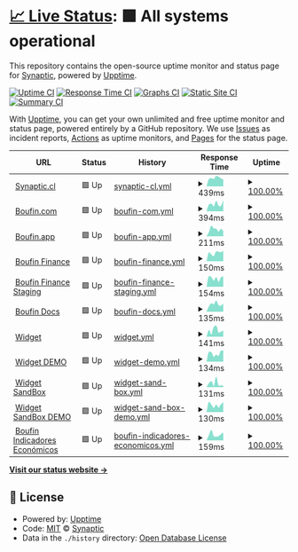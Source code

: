 # [📈 Live Status](https://status.boufin.com): <!--live status--> **🟩 All systems operational**

This repository contains the open-source uptime monitor and status page for [Synaptic](https://www.synaptic.cl), powered by [Upptime](https://github.com/upptime/upptime).

[![Uptime CI](https://github.com/synaptic-cl/BOUFIN-uptime/workflows/Uptime%20CI/badge.svg)](https://github.com/synaptic-cl/BOUFIN-uptime/actions?query=workflow%3A%22Uptime+CI%22)
[![Response Time CI](https://github.com/synaptic-cl/BOUFIN-uptime/workflows/Response%20Time%20CI/badge.svg)](https://github.com/synaptic-cl/BOUFIN-uptime/actions?query=workflow%3A%22Response+Time+CI%22)
[![Graphs CI](https://github.com/synaptic-cl/BOUFIN-uptime/workflows/Graphs%20CI/badge.svg)](https://github.com/synaptic-cl/BOUFIN-uptime/actions?query=workflow%3A%22Graphs+CI%22)
[![Static Site CI](https://github.com/synaptic-cl/BOUFIN-uptime/workflows/Static%20Site%20CI/badge.svg)](https://github.com/synaptic-cl/BOUFIN-uptime/actions?query=workflow%3A%22Static+Site+CI%22)
[![Summary CI](https://github.com/synaptic-cl/BOUFIN-uptime/workflows/Summary%20CI/badge.svg)](https://github.com/synaptic-cl/BOUFIN-uptime/actions?query=workflow%3A%22Summary+CI%22)

With [Upptime](https://upptime.js.org), you can get your own unlimited and free uptime monitor and status page, powered entirely by a GitHub repository. We use [Issues](https://github.com/synaptic-cl/BOUFIN-uptime/issues) as incident reports, [Actions](https://github.com/synaptic-cl/BOUFIN-uptime/actions) as uptime monitors, and [Pages](https://status.boufin.com) for the status page.

<!--start: status pages-->
<!-- This summary is generated by Upptime (https://github.com/upptime/upptime) -->
<!-- Do not edit this manually, your changes will be overwritten -->
<!-- prettier-ignore -->
| URL | Status | History | Response Time | Uptime |
| --- | ------ | ------- | ------------- | ------ |
| <img alt="" src="https://icons.duckduckgo.com/ip3/synaptic.cl.ico" height="13"> [Synaptic.cl](https://synaptic.cl/) | 🟩 Up | [synaptic-cl.yml](https://github.com/synaptic-cl/BOUFIN-uptime/commits/HEAD/history/synaptic-cl.yml) | <details><summary><img alt="Response time graph" src="./graphs/synaptic-cl/response-time-week.png" height="20"> 439ms</summary><br><a href="https://status.boufin.com/history/synaptic-cl"><img alt="Response time 397" src="https://img.shields.io/endpoint?url=https%3A%2F%2Fraw.githubusercontent.com%2Fsynaptic-cl%2FBOUFIN-uptime%2FHEAD%2Fapi%2Fsynaptic-cl%2Fresponse-time.json"></a><br><a href="https://status.boufin.com/history/synaptic-cl"><img alt="24-hour response time 361" src="https://img.shields.io/endpoint?url=https%3A%2F%2Fraw.githubusercontent.com%2Fsynaptic-cl%2FBOUFIN-uptime%2FHEAD%2Fapi%2Fsynaptic-cl%2Fresponse-time-day.json"></a><br><a href="https://status.boufin.com/history/synaptic-cl"><img alt="7-day response time 439" src="https://img.shields.io/endpoint?url=https%3A%2F%2Fraw.githubusercontent.com%2Fsynaptic-cl%2FBOUFIN-uptime%2FHEAD%2Fapi%2Fsynaptic-cl%2Fresponse-time-week.json"></a><br><a href="https://status.boufin.com/history/synaptic-cl"><img alt="30-day response time 505" src="https://img.shields.io/endpoint?url=https%3A%2F%2Fraw.githubusercontent.com%2Fsynaptic-cl%2FBOUFIN-uptime%2FHEAD%2Fapi%2Fsynaptic-cl%2Fresponse-time-month.json"></a><br><a href="https://status.boufin.com/history/synaptic-cl"><img alt="1-year response time 442" src="https://img.shields.io/endpoint?url=https%3A%2F%2Fraw.githubusercontent.com%2Fsynaptic-cl%2FBOUFIN-uptime%2FHEAD%2Fapi%2Fsynaptic-cl%2Fresponse-time-year.json"></a></details> | <details><summary><a href="https://status.boufin.com/history/synaptic-cl">100.00%</a></summary><a href="https://status.boufin.com/history/synaptic-cl"><img alt="All-time uptime 100.00%" src="https://img.shields.io/endpoint?url=https%3A%2F%2Fraw.githubusercontent.com%2Fsynaptic-cl%2FBOUFIN-uptime%2FHEAD%2Fapi%2Fsynaptic-cl%2Fuptime.json"></a><br><a href="https://status.boufin.com/history/synaptic-cl"><img alt="24-hour uptime 100.00%" src="https://img.shields.io/endpoint?url=https%3A%2F%2Fraw.githubusercontent.com%2Fsynaptic-cl%2FBOUFIN-uptime%2FHEAD%2Fapi%2Fsynaptic-cl%2Fuptime-day.json"></a><br><a href="https://status.boufin.com/history/synaptic-cl"><img alt="7-day uptime 100.00%" src="https://img.shields.io/endpoint?url=https%3A%2F%2Fraw.githubusercontent.com%2Fsynaptic-cl%2FBOUFIN-uptime%2FHEAD%2Fapi%2Fsynaptic-cl%2Fuptime-week.json"></a><br><a href="https://status.boufin.com/history/synaptic-cl"><img alt="30-day uptime 100.00%" src="https://img.shields.io/endpoint?url=https%3A%2F%2Fraw.githubusercontent.com%2Fsynaptic-cl%2FBOUFIN-uptime%2FHEAD%2Fapi%2Fsynaptic-cl%2Fuptime-month.json"></a><br><a href="https://status.boufin.com/history/synaptic-cl"><img alt="1-year uptime 100.00%" src="https://img.shields.io/endpoint?url=https%3A%2F%2Fraw.githubusercontent.com%2Fsynaptic-cl%2FBOUFIN-uptime%2FHEAD%2Fapi%2Fsynaptic-cl%2Fuptime-year.json"></a></details>
| <img alt="" src="https://icons.duckduckgo.com/ip3/boufin.com.ico" height="13"> [Boufin.com](https://boufin.com/) | 🟩 Up | [boufin-com.yml](https://github.com/synaptic-cl/BOUFIN-uptime/commits/HEAD/history/boufin-com.yml) | <details><summary><img alt="Response time graph" src="./graphs/boufin-com/response-time-week.png" height="20"> 394ms</summary><br><a href="https://status.boufin.com/history/boufin-com"><img alt="Response time 366" src="https://img.shields.io/endpoint?url=https%3A%2F%2Fraw.githubusercontent.com%2Fsynaptic-cl%2FBOUFIN-uptime%2FHEAD%2Fapi%2Fboufin-com%2Fresponse-time.json"></a><br><a href="https://status.boufin.com/history/boufin-com"><img alt="24-hour response time 600" src="https://img.shields.io/endpoint?url=https%3A%2F%2Fraw.githubusercontent.com%2Fsynaptic-cl%2FBOUFIN-uptime%2FHEAD%2Fapi%2Fboufin-com%2Fresponse-time-day.json"></a><br><a href="https://status.boufin.com/history/boufin-com"><img alt="7-day response time 394" src="https://img.shields.io/endpoint?url=https%3A%2F%2Fraw.githubusercontent.com%2Fsynaptic-cl%2FBOUFIN-uptime%2FHEAD%2Fapi%2Fboufin-com%2Fresponse-time-week.json"></a><br><a href="https://status.boufin.com/history/boufin-com"><img alt="30-day response time 411" src="https://img.shields.io/endpoint?url=https%3A%2F%2Fraw.githubusercontent.com%2Fsynaptic-cl%2FBOUFIN-uptime%2FHEAD%2Fapi%2Fboufin-com%2Fresponse-time-month.json"></a><br><a href="https://status.boufin.com/history/boufin-com"><img alt="1-year response time 402" src="https://img.shields.io/endpoint?url=https%3A%2F%2Fraw.githubusercontent.com%2Fsynaptic-cl%2FBOUFIN-uptime%2FHEAD%2Fapi%2Fboufin-com%2Fresponse-time-year.json"></a></details> | <details><summary><a href="https://status.boufin.com/history/boufin-com">100.00%</a></summary><a href="https://status.boufin.com/history/boufin-com"><img alt="All-time uptime 100.00%" src="https://img.shields.io/endpoint?url=https%3A%2F%2Fraw.githubusercontent.com%2Fsynaptic-cl%2FBOUFIN-uptime%2FHEAD%2Fapi%2Fboufin-com%2Fuptime.json"></a><br><a href="https://status.boufin.com/history/boufin-com"><img alt="24-hour uptime 100.00%" src="https://img.shields.io/endpoint?url=https%3A%2F%2Fraw.githubusercontent.com%2Fsynaptic-cl%2FBOUFIN-uptime%2FHEAD%2Fapi%2Fboufin-com%2Fuptime-day.json"></a><br><a href="https://status.boufin.com/history/boufin-com"><img alt="7-day uptime 100.00%" src="https://img.shields.io/endpoint?url=https%3A%2F%2Fraw.githubusercontent.com%2Fsynaptic-cl%2FBOUFIN-uptime%2FHEAD%2Fapi%2Fboufin-com%2Fuptime-week.json"></a><br><a href="https://status.boufin.com/history/boufin-com"><img alt="30-day uptime 100.00%" src="https://img.shields.io/endpoint?url=https%3A%2F%2Fraw.githubusercontent.com%2Fsynaptic-cl%2FBOUFIN-uptime%2FHEAD%2Fapi%2Fboufin-com%2Fuptime-month.json"></a><br><a href="https://status.boufin.com/history/boufin-com"><img alt="1-year uptime 100.00%" src="https://img.shields.io/endpoint?url=https%3A%2F%2Fraw.githubusercontent.com%2Fsynaptic-cl%2FBOUFIN-uptime%2FHEAD%2Fapi%2Fboufin-com%2Fuptime-year.json"></a></details>
| <img alt="" src="https://icons.duckduckgo.com/ip3/boufin.app.ico" height="13"> [Boufin.app](https://boufin.app/) | 🟩 Up | [boufin-app.yml](https://github.com/synaptic-cl/BOUFIN-uptime/commits/HEAD/history/boufin-app.yml) | <details><summary><img alt="Response time graph" src="./graphs/boufin-app/response-time-week.png" height="20"> 211ms</summary><br><a href="https://status.boufin.com/history/boufin-app"><img alt="Response time 198" src="https://img.shields.io/endpoint?url=https%3A%2F%2Fraw.githubusercontent.com%2Fsynaptic-cl%2FBOUFIN-uptime%2FHEAD%2Fapi%2Fboufin-app%2Fresponse-time.json"></a><br><a href="https://status.boufin.com/history/boufin-app"><img alt="24-hour response time 161" src="https://img.shields.io/endpoint?url=https%3A%2F%2Fraw.githubusercontent.com%2Fsynaptic-cl%2FBOUFIN-uptime%2FHEAD%2Fapi%2Fboufin-app%2Fresponse-time-day.json"></a><br><a href="https://status.boufin.com/history/boufin-app"><img alt="7-day response time 211" src="https://img.shields.io/endpoint?url=https%3A%2F%2Fraw.githubusercontent.com%2Fsynaptic-cl%2FBOUFIN-uptime%2FHEAD%2Fapi%2Fboufin-app%2Fresponse-time-week.json"></a><br><a href="https://status.boufin.com/history/boufin-app"><img alt="30-day response time 239" src="https://img.shields.io/endpoint?url=https%3A%2F%2Fraw.githubusercontent.com%2Fsynaptic-cl%2FBOUFIN-uptime%2FHEAD%2Fapi%2Fboufin-app%2Fresponse-time-month.json"></a><br><a href="https://status.boufin.com/history/boufin-app"><img alt="1-year response time 198" src="https://img.shields.io/endpoint?url=https%3A%2F%2Fraw.githubusercontent.com%2Fsynaptic-cl%2FBOUFIN-uptime%2FHEAD%2Fapi%2Fboufin-app%2Fresponse-time-year.json"></a></details> | <details><summary><a href="https://status.boufin.com/history/boufin-app">100.00%</a></summary><a href="https://status.boufin.com/history/boufin-app"><img alt="All-time uptime 99.92%" src="https://img.shields.io/endpoint?url=https%3A%2F%2Fraw.githubusercontent.com%2Fsynaptic-cl%2FBOUFIN-uptime%2FHEAD%2Fapi%2Fboufin-app%2Fuptime.json"></a><br><a href="https://status.boufin.com/history/boufin-app"><img alt="24-hour uptime 100.00%" src="https://img.shields.io/endpoint?url=https%3A%2F%2Fraw.githubusercontent.com%2Fsynaptic-cl%2FBOUFIN-uptime%2FHEAD%2Fapi%2Fboufin-app%2Fuptime-day.json"></a><br><a href="https://status.boufin.com/history/boufin-app"><img alt="7-day uptime 100.00%" src="https://img.shields.io/endpoint?url=https%3A%2F%2Fraw.githubusercontent.com%2Fsynaptic-cl%2FBOUFIN-uptime%2FHEAD%2Fapi%2Fboufin-app%2Fuptime-week.json"></a><br><a href="https://status.boufin.com/history/boufin-app"><img alt="30-day uptime 100.00%" src="https://img.shields.io/endpoint?url=https%3A%2F%2Fraw.githubusercontent.com%2Fsynaptic-cl%2FBOUFIN-uptime%2FHEAD%2Fapi%2Fboufin-app%2Fuptime-month.json"></a><br><a href="https://status.boufin.com/history/boufin-app"><img alt="1-year uptime 99.92%" src="https://img.shields.io/endpoint?url=https%3A%2F%2Fraw.githubusercontent.com%2Fsynaptic-cl%2FBOUFIN-uptime%2FHEAD%2Fapi%2Fboufin-app%2Fuptime-year.json"></a></details>
| <img alt="" src="https://icons.duckduckgo.com/ip3/api.boufin.app.ico" height="13"> [Boufin Finance](https://api.boufin.app) | 🟩 Up | [boufin-finance.yml](https://github.com/synaptic-cl/BOUFIN-uptime/commits/HEAD/history/boufin-finance.yml) | <details><summary><img alt="Response time graph" src="./graphs/boufin-finance/response-time-week.png" height="20"> 150ms</summary><br><a href="https://status.boufin.com/history/boufin-finance"><img alt="Response time 173" src="https://img.shields.io/endpoint?url=https%3A%2F%2Fraw.githubusercontent.com%2Fsynaptic-cl%2FBOUFIN-uptime%2FHEAD%2Fapi%2Fboufin-finance%2Fresponse-time.json"></a><br><a href="https://status.boufin.com/history/boufin-finance"><img alt="24-hour response time 187" src="https://img.shields.io/endpoint?url=https%3A%2F%2Fraw.githubusercontent.com%2Fsynaptic-cl%2FBOUFIN-uptime%2FHEAD%2Fapi%2Fboufin-finance%2Fresponse-time-day.json"></a><br><a href="https://status.boufin.com/history/boufin-finance"><img alt="7-day response time 150" src="https://img.shields.io/endpoint?url=https%3A%2F%2Fraw.githubusercontent.com%2Fsynaptic-cl%2FBOUFIN-uptime%2FHEAD%2Fapi%2Fboufin-finance%2Fresponse-time-week.json"></a><br><a href="https://status.boufin.com/history/boufin-finance"><img alt="30-day response time 159" src="https://img.shields.io/endpoint?url=https%3A%2F%2Fraw.githubusercontent.com%2Fsynaptic-cl%2FBOUFIN-uptime%2FHEAD%2Fapi%2Fboufin-finance%2Fresponse-time-month.json"></a><br><a href="https://status.boufin.com/history/boufin-finance"><img alt="1-year response time 173" src="https://img.shields.io/endpoint?url=https%3A%2F%2Fraw.githubusercontent.com%2Fsynaptic-cl%2FBOUFIN-uptime%2FHEAD%2Fapi%2Fboufin-finance%2Fresponse-time-year.json"></a></details> | <details><summary><a href="https://status.boufin.com/history/boufin-finance">100.00%</a></summary><a href="https://status.boufin.com/history/boufin-finance"><img alt="All-time uptime 99.92%" src="https://img.shields.io/endpoint?url=https%3A%2F%2Fraw.githubusercontent.com%2Fsynaptic-cl%2FBOUFIN-uptime%2FHEAD%2Fapi%2Fboufin-finance%2Fuptime.json"></a><br><a href="https://status.boufin.com/history/boufin-finance"><img alt="24-hour uptime 100.00%" src="https://img.shields.io/endpoint?url=https%3A%2F%2Fraw.githubusercontent.com%2Fsynaptic-cl%2FBOUFIN-uptime%2FHEAD%2Fapi%2Fboufin-finance%2Fuptime-day.json"></a><br><a href="https://status.boufin.com/history/boufin-finance"><img alt="7-day uptime 100.00%" src="https://img.shields.io/endpoint?url=https%3A%2F%2Fraw.githubusercontent.com%2Fsynaptic-cl%2FBOUFIN-uptime%2FHEAD%2Fapi%2Fboufin-finance%2Fuptime-week.json"></a><br><a href="https://status.boufin.com/history/boufin-finance"><img alt="30-day uptime 100.00%" src="https://img.shields.io/endpoint?url=https%3A%2F%2Fraw.githubusercontent.com%2Fsynaptic-cl%2FBOUFIN-uptime%2FHEAD%2Fapi%2Fboufin-finance%2Fuptime-month.json"></a><br><a href="https://status.boufin.com/history/boufin-finance"><img alt="1-year uptime 99.92%" src="https://img.shields.io/endpoint?url=https%3A%2F%2Fraw.githubusercontent.com%2Fsynaptic-cl%2FBOUFIN-uptime%2FHEAD%2Fapi%2Fboufin-finance%2Fuptime-year.json"></a></details>
| <img alt="" src="https://icons.duckduckgo.com/ip3/api-staging.boufin.app.ico" height="13"> [Boufin Finance Staging](https://api-staging.boufin.app) | 🟩 Up | [boufin-finance-staging.yml](https://github.com/synaptic-cl/BOUFIN-uptime/commits/HEAD/history/boufin-finance-staging.yml) | <details><summary><img alt="Response time graph" src="./graphs/boufin-finance-staging/response-time-week.png" height="20"> 154ms</summary><br><a href="https://status.boufin.com/history/boufin-finance-staging"><img alt="Response time 539" src="https://img.shields.io/endpoint?url=https%3A%2F%2Fraw.githubusercontent.com%2Fsynaptic-cl%2FBOUFIN-uptime%2FHEAD%2Fapi%2Fboufin-finance-staging%2Fresponse-time.json"></a><br><a href="https://status.boufin.com/history/boufin-finance-staging"><img alt="24-hour response time 188" src="https://img.shields.io/endpoint?url=https%3A%2F%2Fraw.githubusercontent.com%2Fsynaptic-cl%2FBOUFIN-uptime%2FHEAD%2Fapi%2Fboufin-finance-staging%2Fresponse-time-day.json"></a><br><a href="https://status.boufin.com/history/boufin-finance-staging"><img alt="7-day response time 154" src="https://img.shields.io/endpoint?url=https%3A%2F%2Fraw.githubusercontent.com%2Fsynaptic-cl%2FBOUFIN-uptime%2FHEAD%2Fapi%2Fboufin-finance-staging%2Fresponse-time-week.json"></a><br><a href="https://status.boufin.com/history/boufin-finance-staging"><img alt="30-day response time 155" src="https://img.shields.io/endpoint?url=https%3A%2F%2Fraw.githubusercontent.com%2Fsynaptic-cl%2FBOUFIN-uptime%2FHEAD%2Fapi%2Fboufin-finance-staging%2Fresponse-time-month.json"></a><br><a href="https://status.boufin.com/history/boufin-finance-staging"><img alt="1-year response time 539" src="https://img.shields.io/endpoint?url=https%3A%2F%2Fraw.githubusercontent.com%2Fsynaptic-cl%2FBOUFIN-uptime%2FHEAD%2Fapi%2Fboufin-finance-staging%2Fresponse-time-year.json"></a></details> | <details><summary><a href="https://status.boufin.com/history/boufin-finance-staging">100.00%</a></summary><a href="https://status.boufin.com/history/boufin-finance-staging"><img alt="All-time uptime 99.93%" src="https://img.shields.io/endpoint?url=https%3A%2F%2Fraw.githubusercontent.com%2Fsynaptic-cl%2FBOUFIN-uptime%2FHEAD%2Fapi%2Fboufin-finance-staging%2Fuptime.json"></a><br><a href="https://status.boufin.com/history/boufin-finance-staging"><img alt="24-hour uptime 100.00%" src="https://img.shields.io/endpoint?url=https%3A%2F%2Fraw.githubusercontent.com%2Fsynaptic-cl%2FBOUFIN-uptime%2FHEAD%2Fapi%2Fboufin-finance-staging%2Fuptime-day.json"></a><br><a href="https://status.boufin.com/history/boufin-finance-staging"><img alt="7-day uptime 100.00%" src="https://img.shields.io/endpoint?url=https%3A%2F%2Fraw.githubusercontent.com%2Fsynaptic-cl%2FBOUFIN-uptime%2FHEAD%2Fapi%2Fboufin-finance-staging%2Fuptime-week.json"></a><br><a href="https://status.boufin.com/history/boufin-finance-staging"><img alt="30-day uptime 100.00%" src="https://img.shields.io/endpoint?url=https%3A%2F%2Fraw.githubusercontent.com%2Fsynaptic-cl%2FBOUFIN-uptime%2FHEAD%2Fapi%2Fboufin-finance-staging%2Fuptime-month.json"></a><br><a href="https://status.boufin.com/history/boufin-finance-staging"><img alt="1-year uptime 99.93%" src="https://img.shields.io/endpoint?url=https%3A%2F%2Fraw.githubusercontent.com%2Fsynaptic-cl%2FBOUFIN-uptime%2FHEAD%2Fapi%2Fboufin-finance-staging%2Fuptime-year.json"></a></details>
| <img alt="" src="https://icons.duckduckgo.com/ip3/doc.boufin.com.ico" height="13"> [Boufin Docs](https://doc.boufin.com/) | 🟩 Up | [boufin-docs.yml](https://github.com/synaptic-cl/BOUFIN-uptime/commits/HEAD/history/boufin-docs.yml) | <details><summary><img alt="Response time graph" src="./graphs/boufin-docs/response-time-week.png" height="20"> 135ms</summary><br><a href="https://status.boufin.com/history/boufin-docs"><img alt="Response time 133" src="https://img.shields.io/endpoint?url=https%3A%2F%2Fraw.githubusercontent.com%2Fsynaptic-cl%2FBOUFIN-uptime%2FHEAD%2Fapi%2Fboufin-docs%2Fresponse-time.json"></a><br><a href="https://status.boufin.com/history/boufin-docs"><img alt="24-hour response time 145" src="https://img.shields.io/endpoint?url=https%3A%2F%2Fraw.githubusercontent.com%2Fsynaptic-cl%2FBOUFIN-uptime%2FHEAD%2Fapi%2Fboufin-docs%2Fresponse-time-day.json"></a><br><a href="https://status.boufin.com/history/boufin-docs"><img alt="7-day response time 135" src="https://img.shields.io/endpoint?url=https%3A%2F%2Fraw.githubusercontent.com%2Fsynaptic-cl%2FBOUFIN-uptime%2FHEAD%2Fapi%2Fboufin-docs%2Fresponse-time-week.json"></a><br><a href="https://status.boufin.com/history/boufin-docs"><img alt="30-day response time 158" src="https://img.shields.io/endpoint?url=https%3A%2F%2Fraw.githubusercontent.com%2Fsynaptic-cl%2FBOUFIN-uptime%2FHEAD%2Fapi%2Fboufin-docs%2Fresponse-time-month.json"></a><br><a href="https://status.boufin.com/history/boufin-docs"><img alt="1-year response time 140" src="https://img.shields.io/endpoint?url=https%3A%2F%2Fraw.githubusercontent.com%2Fsynaptic-cl%2FBOUFIN-uptime%2FHEAD%2Fapi%2Fboufin-docs%2Fresponse-time-year.json"></a></details> | <details><summary><a href="https://status.boufin.com/history/boufin-docs">100.00%</a></summary><a href="https://status.boufin.com/history/boufin-docs"><img alt="All-time uptime 100.00%" src="https://img.shields.io/endpoint?url=https%3A%2F%2Fraw.githubusercontent.com%2Fsynaptic-cl%2FBOUFIN-uptime%2FHEAD%2Fapi%2Fboufin-docs%2Fuptime.json"></a><br><a href="https://status.boufin.com/history/boufin-docs"><img alt="24-hour uptime 100.00%" src="https://img.shields.io/endpoint?url=https%3A%2F%2Fraw.githubusercontent.com%2Fsynaptic-cl%2FBOUFIN-uptime%2FHEAD%2Fapi%2Fboufin-docs%2Fuptime-day.json"></a><br><a href="https://status.boufin.com/history/boufin-docs"><img alt="7-day uptime 100.00%" src="https://img.shields.io/endpoint?url=https%3A%2F%2Fraw.githubusercontent.com%2Fsynaptic-cl%2FBOUFIN-uptime%2FHEAD%2Fapi%2Fboufin-docs%2Fuptime-week.json"></a><br><a href="https://status.boufin.com/history/boufin-docs"><img alt="30-day uptime 100.00%" src="https://img.shields.io/endpoint?url=https%3A%2F%2Fraw.githubusercontent.com%2Fsynaptic-cl%2FBOUFIN-uptime%2FHEAD%2Fapi%2Fboufin-docs%2Fuptime-month.json"></a><br><a href="https://status.boufin.com/history/boufin-docs"><img alt="1-year uptime 100.00%" src="https://img.shields.io/endpoint?url=https%3A%2F%2Fraw.githubusercontent.com%2Fsynaptic-cl%2FBOUFIN-uptime%2FHEAD%2Fapi%2Fboufin-docs%2Fuptime-year.json"></a></details>
| <img alt="" src="https://icons.duckduckgo.com/ip3/widget.boufin.com.ico" height="13"> [Widget](https://widget.boufin.com/) | 🟩 Up | [widget.yml](https://github.com/synaptic-cl/BOUFIN-uptime/commits/HEAD/history/widget.yml) | <details><summary><img alt="Response time graph" src="./graphs/widget/response-time-week.png" height="20"> 141ms</summary><br><a href="https://status.boufin.com/history/widget"><img alt="Response time 233" src="https://img.shields.io/endpoint?url=https%3A%2F%2Fraw.githubusercontent.com%2Fsynaptic-cl%2FBOUFIN-uptime%2FHEAD%2Fapi%2Fwidget%2Fresponse-time.json"></a><br><a href="https://status.boufin.com/history/widget"><img alt="24-hour response time 137" src="https://img.shields.io/endpoint?url=https%3A%2F%2Fraw.githubusercontent.com%2Fsynaptic-cl%2FBOUFIN-uptime%2FHEAD%2Fapi%2Fwidget%2Fresponse-time-day.json"></a><br><a href="https://status.boufin.com/history/widget"><img alt="7-day response time 141" src="https://img.shields.io/endpoint?url=https%3A%2F%2Fraw.githubusercontent.com%2Fsynaptic-cl%2FBOUFIN-uptime%2FHEAD%2Fapi%2Fwidget%2Fresponse-time-week.json"></a><br><a href="https://status.boufin.com/history/widget"><img alt="30-day response time 161" src="https://img.shields.io/endpoint?url=https%3A%2F%2Fraw.githubusercontent.com%2Fsynaptic-cl%2FBOUFIN-uptime%2FHEAD%2Fapi%2Fwidget%2Fresponse-time-month.json"></a><br><a href="https://status.boufin.com/history/widget"><img alt="1-year response time 193" src="https://img.shields.io/endpoint?url=https%3A%2F%2Fraw.githubusercontent.com%2Fsynaptic-cl%2FBOUFIN-uptime%2FHEAD%2Fapi%2Fwidget%2Fresponse-time-year.json"></a></details> | <details><summary><a href="https://status.boufin.com/history/widget">100.00%</a></summary><a href="https://status.boufin.com/history/widget"><img alt="All-time uptime 100.00%" src="https://img.shields.io/endpoint?url=https%3A%2F%2Fraw.githubusercontent.com%2Fsynaptic-cl%2FBOUFIN-uptime%2FHEAD%2Fapi%2Fwidget%2Fuptime.json"></a><br><a href="https://status.boufin.com/history/widget"><img alt="24-hour uptime 100.00%" src="https://img.shields.io/endpoint?url=https%3A%2F%2Fraw.githubusercontent.com%2Fsynaptic-cl%2FBOUFIN-uptime%2FHEAD%2Fapi%2Fwidget%2Fuptime-day.json"></a><br><a href="https://status.boufin.com/history/widget"><img alt="7-day uptime 100.00%" src="https://img.shields.io/endpoint?url=https%3A%2F%2Fraw.githubusercontent.com%2Fsynaptic-cl%2FBOUFIN-uptime%2FHEAD%2Fapi%2Fwidget%2Fuptime-week.json"></a><br><a href="https://status.boufin.com/history/widget"><img alt="30-day uptime 100.00%" src="https://img.shields.io/endpoint?url=https%3A%2F%2Fraw.githubusercontent.com%2Fsynaptic-cl%2FBOUFIN-uptime%2FHEAD%2Fapi%2Fwidget%2Fuptime-month.json"></a><br><a href="https://status.boufin.com/history/widget"><img alt="1-year uptime 100.00%" src="https://img.shields.io/endpoint?url=https%3A%2F%2Fraw.githubusercontent.com%2Fsynaptic-cl%2FBOUFIN-uptime%2FHEAD%2Fapi%2Fwidget%2Fuptime-year.json"></a></details>
| <img alt="" src="https://icons.duckduckgo.com/ip3/demo-widget.boufin.com.ico" height="13"> [Widget DEMO](https://demo-widget.boufin.com/) | 🟩 Up | [widget-demo.yml](https://github.com/synaptic-cl/BOUFIN-uptime/commits/HEAD/history/widget-demo.yml) | <details><summary><img alt="Response time graph" src="./graphs/widget-demo/response-time-week.png" height="20"> 134ms</summary><br><a href="https://status.boufin.com/history/widget-demo"><img alt="Response time 418" src="https://img.shields.io/endpoint?url=https%3A%2F%2Fraw.githubusercontent.com%2Fsynaptic-cl%2FBOUFIN-uptime%2FHEAD%2Fapi%2Fwidget-demo%2Fresponse-time.json"></a><br><a href="https://status.boufin.com/history/widget-demo"><img alt="24-hour response time 180" src="https://img.shields.io/endpoint?url=https%3A%2F%2Fraw.githubusercontent.com%2Fsynaptic-cl%2FBOUFIN-uptime%2FHEAD%2Fapi%2Fwidget-demo%2Fresponse-time-day.json"></a><br><a href="https://status.boufin.com/history/widget-demo"><img alt="7-day response time 134" src="https://img.shields.io/endpoint?url=https%3A%2F%2Fraw.githubusercontent.com%2Fsynaptic-cl%2FBOUFIN-uptime%2FHEAD%2Fapi%2Fwidget-demo%2Fresponse-time-week.json"></a><br><a href="https://status.boufin.com/history/widget-demo"><img alt="30-day response time 152" src="https://img.shields.io/endpoint?url=https%3A%2F%2Fraw.githubusercontent.com%2Fsynaptic-cl%2FBOUFIN-uptime%2FHEAD%2Fapi%2Fwidget-demo%2Fresponse-time-month.json"></a><br><a href="https://status.boufin.com/history/widget-demo"><img alt="1-year response time 499" src="https://img.shields.io/endpoint?url=https%3A%2F%2Fraw.githubusercontent.com%2Fsynaptic-cl%2FBOUFIN-uptime%2FHEAD%2Fapi%2Fwidget-demo%2Fresponse-time-year.json"></a></details> | <details><summary><a href="https://status.boufin.com/history/widget-demo">100.00%</a></summary><a href="https://status.boufin.com/history/widget-demo"><img alt="All-time uptime 100.00%" src="https://img.shields.io/endpoint?url=https%3A%2F%2Fraw.githubusercontent.com%2Fsynaptic-cl%2FBOUFIN-uptime%2FHEAD%2Fapi%2Fwidget-demo%2Fuptime.json"></a><br><a href="https://status.boufin.com/history/widget-demo"><img alt="24-hour uptime 100.00%" src="https://img.shields.io/endpoint?url=https%3A%2F%2Fraw.githubusercontent.com%2Fsynaptic-cl%2FBOUFIN-uptime%2FHEAD%2Fapi%2Fwidget-demo%2Fuptime-day.json"></a><br><a href="https://status.boufin.com/history/widget-demo"><img alt="7-day uptime 100.00%" src="https://img.shields.io/endpoint?url=https%3A%2F%2Fraw.githubusercontent.com%2Fsynaptic-cl%2FBOUFIN-uptime%2FHEAD%2Fapi%2Fwidget-demo%2Fuptime-week.json"></a><br><a href="https://status.boufin.com/history/widget-demo"><img alt="30-day uptime 100.00%" src="https://img.shields.io/endpoint?url=https%3A%2F%2Fraw.githubusercontent.com%2Fsynaptic-cl%2FBOUFIN-uptime%2FHEAD%2Fapi%2Fwidget-demo%2Fuptime-month.json"></a><br><a href="https://status.boufin.com/history/widget-demo"><img alt="1-year uptime 100.00%" src="https://img.shields.io/endpoint?url=https%3A%2F%2Fraw.githubusercontent.com%2Fsynaptic-cl%2FBOUFIN-uptime%2FHEAD%2Fapi%2Fwidget-demo%2Fuptime-year.json"></a></details>
| <img alt="" src="https://icons.duckduckgo.com/ip3/widget-sandbox.boufin.com.ico" height="13"> [Widget SandBox](https://widget-sandbox.boufin.com/) | 🟩 Up | [widget-sand-box.yml](https://github.com/synaptic-cl/BOUFIN-uptime/commits/HEAD/history/widget-sand-box.yml) | <details><summary><img alt="Response time graph" src="./graphs/widget-sand-box/response-time-week.png" height="20"> 131ms</summary><br><a href="https://status.boufin.com/history/widget-sand-box"><img alt="Response time 221" src="https://img.shields.io/endpoint?url=https%3A%2F%2Fraw.githubusercontent.com%2Fsynaptic-cl%2FBOUFIN-uptime%2FHEAD%2Fapi%2Fwidget-sand-box%2Fresponse-time.json"></a><br><a href="https://status.boufin.com/history/widget-sand-box"><img alt="24-hour response time 54" src="https://img.shields.io/endpoint?url=https%3A%2F%2Fraw.githubusercontent.com%2Fsynaptic-cl%2FBOUFIN-uptime%2FHEAD%2Fapi%2Fwidget-sand-box%2Fresponse-time-day.json"></a><br><a href="https://status.boufin.com/history/widget-sand-box"><img alt="7-day response time 131" src="https://img.shields.io/endpoint?url=https%3A%2F%2Fraw.githubusercontent.com%2Fsynaptic-cl%2FBOUFIN-uptime%2FHEAD%2Fapi%2Fwidget-sand-box%2Fresponse-time-week.json"></a><br><a href="https://status.boufin.com/history/widget-sand-box"><img alt="30-day response time 146" src="https://img.shields.io/endpoint?url=https%3A%2F%2Fraw.githubusercontent.com%2Fsynaptic-cl%2FBOUFIN-uptime%2FHEAD%2Fapi%2Fwidget-sand-box%2Fresponse-time-month.json"></a><br><a href="https://status.boufin.com/history/widget-sand-box"><img alt="1-year response time 187" src="https://img.shields.io/endpoint?url=https%3A%2F%2Fraw.githubusercontent.com%2Fsynaptic-cl%2FBOUFIN-uptime%2FHEAD%2Fapi%2Fwidget-sand-box%2Fresponse-time-year.json"></a></details> | <details><summary><a href="https://status.boufin.com/history/widget-sand-box">100.00%</a></summary><a href="https://status.boufin.com/history/widget-sand-box"><img alt="All-time uptime 100.00%" src="https://img.shields.io/endpoint?url=https%3A%2F%2Fraw.githubusercontent.com%2Fsynaptic-cl%2FBOUFIN-uptime%2FHEAD%2Fapi%2Fwidget-sand-box%2Fuptime.json"></a><br><a href="https://status.boufin.com/history/widget-sand-box"><img alt="24-hour uptime 100.00%" src="https://img.shields.io/endpoint?url=https%3A%2F%2Fraw.githubusercontent.com%2Fsynaptic-cl%2FBOUFIN-uptime%2FHEAD%2Fapi%2Fwidget-sand-box%2Fuptime-day.json"></a><br><a href="https://status.boufin.com/history/widget-sand-box"><img alt="7-day uptime 100.00%" src="https://img.shields.io/endpoint?url=https%3A%2F%2Fraw.githubusercontent.com%2Fsynaptic-cl%2FBOUFIN-uptime%2FHEAD%2Fapi%2Fwidget-sand-box%2Fuptime-week.json"></a><br><a href="https://status.boufin.com/history/widget-sand-box"><img alt="30-day uptime 100.00%" src="https://img.shields.io/endpoint?url=https%3A%2F%2Fraw.githubusercontent.com%2Fsynaptic-cl%2FBOUFIN-uptime%2FHEAD%2Fapi%2Fwidget-sand-box%2Fuptime-month.json"></a><br><a href="https://status.boufin.com/history/widget-sand-box"><img alt="1-year uptime 100.00%" src="https://img.shields.io/endpoint?url=https%3A%2F%2Fraw.githubusercontent.com%2Fsynaptic-cl%2FBOUFIN-uptime%2FHEAD%2Fapi%2Fwidget-sand-box%2Fuptime-year.json"></a></details>
| <img alt="" src="https://icons.duckduckgo.com/ip3/demo-widget-sandbox.boufin.com.ico" height="13"> [Widget SandBox DEMO](https://demo-widget-sandbox.boufin.com/) | 🟩 Up | [widget-sand-box-demo.yml](https://github.com/synaptic-cl/BOUFIN-uptime/commits/HEAD/history/widget-sand-box-demo.yml) | <details><summary><img alt="Response time graph" src="./graphs/widget-sand-box-demo/response-time-week.png" height="20"> 130ms</summary><br><a href="https://status.boufin.com/history/widget-sand-box-demo"><img alt="Response time 383" src="https://img.shields.io/endpoint?url=https%3A%2F%2Fraw.githubusercontent.com%2Fsynaptic-cl%2FBOUFIN-uptime%2FHEAD%2Fapi%2Fwidget-sand-box-demo%2Fresponse-time.json"></a><br><a href="https://status.boufin.com/history/widget-sand-box-demo"><img alt="24-hour response time 176" src="https://img.shields.io/endpoint?url=https%3A%2F%2Fraw.githubusercontent.com%2Fsynaptic-cl%2FBOUFIN-uptime%2FHEAD%2Fapi%2Fwidget-sand-box-demo%2Fresponse-time-day.json"></a><br><a href="https://status.boufin.com/history/widget-sand-box-demo"><img alt="7-day response time 130" src="https://img.shields.io/endpoint?url=https%3A%2F%2Fraw.githubusercontent.com%2Fsynaptic-cl%2FBOUFIN-uptime%2FHEAD%2Fapi%2Fwidget-sand-box-demo%2Fresponse-time-week.json"></a><br><a href="https://status.boufin.com/history/widget-sand-box-demo"><img alt="30-day response time 146" src="https://img.shields.io/endpoint?url=https%3A%2F%2Fraw.githubusercontent.com%2Fsynaptic-cl%2FBOUFIN-uptime%2FHEAD%2Fapi%2Fwidget-sand-box-demo%2Fresponse-time-month.json"></a><br><a href="https://status.boufin.com/history/widget-sand-box-demo"><img alt="1-year response time 443" src="https://img.shields.io/endpoint?url=https%3A%2F%2Fraw.githubusercontent.com%2Fsynaptic-cl%2FBOUFIN-uptime%2FHEAD%2Fapi%2Fwidget-sand-box-demo%2Fresponse-time-year.json"></a></details> | <details><summary><a href="https://status.boufin.com/history/widget-sand-box-demo">100.00%</a></summary><a href="https://status.boufin.com/history/widget-sand-box-demo"><img alt="All-time uptime 100.00%" src="https://img.shields.io/endpoint?url=https%3A%2F%2Fraw.githubusercontent.com%2Fsynaptic-cl%2FBOUFIN-uptime%2FHEAD%2Fapi%2Fwidget-sand-box-demo%2Fuptime.json"></a><br><a href="https://status.boufin.com/history/widget-sand-box-demo"><img alt="24-hour uptime 100.00%" src="https://img.shields.io/endpoint?url=https%3A%2F%2Fraw.githubusercontent.com%2Fsynaptic-cl%2FBOUFIN-uptime%2FHEAD%2Fapi%2Fwidget-sand-box-demo%2Fuptime-day.json"></a><br><a href="https://status.boufin.com/history/widget-sand-box-demo"><img alt="7-day uptime 100.00%" src="https://img.shields.io/endpoint?url=https%3A%2F%2Fraw.githubusercontent.com%2Fsynaptic-cl%2FBOUFIN-uptime%2FHEAD%2Fapi%2Fwidget-sand-box-demo%2Fuptime-week.json"></a><br><a href="https://status.boufin.com/history/widget-sand-box-demo"><img alt="30-day uptime 100.00%" src="https://img.shields.io/endpoint?url=https%3A%2F%2Fraw.githubusercontent.com%2Fsynaptic-cl%2FBOUFIN-uptime%2FHEAD%2Fapi%2Fwidget-sand-box-demo%2Fuptime-month.json"></a><br><a href="https://status.boufin.com/history/widget-sand-box-demo"><img alt="1-year uptime 100.00%" src="https://img.shields.io/endpoint?url=https%3A%2F%2Fraw.githubusercontent.com%2Fsynaptic-cl%2FBOUFIN-uptime%2FHEAD%2Fapi%2Fwidget-sand-box-demo%2Fuptime-year.json"></a></details>
| <img alt="" src="https://icons.duckduckgo.com/ip3/finance.boufin.app.ico" height="13"> [Boufin Indicadores Económicos](https://finance.boufin.app/api/v1/indicators.json) | 🟩 Up | [boufin-indicadores-economicos.yml](https://github.com/synaptic-cl/BOUFIN-uptime/commits/HEAD/history/boufin-indicadores-economicos.yml) | <details><summary><img alt="Response time graph" src="./graphs/boufin-indicadores-economicos/response-time-week.png" height="20"> 159ms</summary><br><a href="https://status.boufin.com/history/boufin-indicadores-economicos"><img alt="Response time 167" src="https://img.shields.io/endpoint?url=https%3A%2F%2Fraw.githubusercontent.com%2Fsynaptic-cl%2FBOUFIN-uptime%2FHEAD%2Fapi%2Fboufin-indicadores-economicos%2Fresponse-time.json"></a><br><a href="https://status.boufin.com/history/boufin-indicadores-economicos"><img alt="24-hour response time 209" src="https://img.shields.io/endpoint?url=https%3A%2F%2Fraw.githubusercontent.com%2Fsynaptic-cl%2FBOUFIN-uptime%2FHEAD%2Fapi%2Fboufin-indicadores-economicos%2Fresponse-time-day.json"></a><br><a href="https://status.boufin.com/history/boufin-indicadores-economicos"><img alt="7-day response time 159" src="https://img.shields.io/endpoint?url=https%3A%2F%2Fraw.githubusercontent.com%2Fsynaptic-cl%2FBOUFIN-uptime%2FHEAD%2Fapi%2Fboufin-indicadores-economicos%2Fresponse-time-week.json"></a><br><a href="https://status.boufin.com/history/boufin-indicadores-economicos"><img alt="30-day response time 192" src="https://img.shields.io/endpoint?url=https%3A%2F%2Fraw.githubusercontent.com%2Fsynaptic-cl%2FBOUFIN-uptime%2FHEAD%2Fapi%2Fboufin-indicadores-economicos%2Fresponse-time-month.json"></a><br><a href="https://status.boufin.com/history/boufin-indicadores-economicos"><img alt="1-year response time 167" src="https://img.shields.io/endpoint?url=https%3A%2F%2Fraw.githubusercontent.com%2Fsynaptic-cl%2FBOUFIN-uptime%2FHEAD%2Fapi%2Fboufin-indicadores-economicos%2Fresponse-time-year.json"></a></details> | <details><summary><a href="https://status.boufin.com/history/boufin-indicadores-economicos">100.00%</a></summary><a href="https://status.boufin.com/history/boufin-indicadores-economicos"><img alt="All-time uptime 100.00%" src="https://img.shields.io/endpoint?url=https%3A%2F%2Fraw.githubusercontent.com%2Fsynaptic-cl%2FBOUFIN-uptime%2FHEAD%2Fapi%2Fboufin-indicadores-economicos%2Fuptime.json"></a><br><a href="https://status.boufin.com/history/boufin-indicadores-economicos"><img alt="24-hour uptime 100.00%" src="https://img.shields.io/endpoint?url=https%3A%2F%2Fraw.githubusercontent.com%2Fsynaptic-cl%2FBOUFIN-uptime%2FHEAD%2Fapi%2Fboufin-indicadores-economicos%2Fuptime-day.json"></a><br><a href="https://status.boufin.com/history/boufin-indicadores-economicos"><img alt="7-day uptime 100.00%" src="https://img.shields.io/endpoint?url=https%3A%2F%2Fraw.githubusercontent.com%2Fsynaptic-cl%2FBOUFIN-uptime%2FHEAD%2Fapi%2Fboufin-indicadores-economicos%2Fuptime-week.json"></a><br><a href="https://status.boufin.com/history/boufin-indicadores-economicos"><img alt="30-day uptime 100.00%" src="https://img.shields.io/endpoint?url=https%3A%2F%2Fraw.githubusercontent.com%2Fsynaptic-cl%2FBOUFIN-uptime%2FHEAD%2Fapi%2Fboufin-indicadores-economicos%2Fuptime-month.json"></a><br><a href="https://status.boufin.com/history/boufin-indicadores-economicos"><img alt="1-year uptime 100.00%" src="https://img.shields.io/endpoint?url=https%3A%2F%2Fraw.githubusercontent.com%2Fsynaptic-cl%2FBOUFIN-uptime%2FHEAD%2Fapi%2Fboufin-indicadores-economicos%2Fuptime-year.json"></a></details>

<!--end: status pages-->

[**Visit our status website →**](https://status.boufin.com)

## 📄 License

- Powered by: [Upptime](https://github.com/upptime/upptime)
- Code: [MIT](./LICENSE) © [Synaptic](https://www.synaptic.cl)
- Data in the `./history` directory: [Open Database License](https://opendatacommons.org/licenses/odbl/1-0/)
